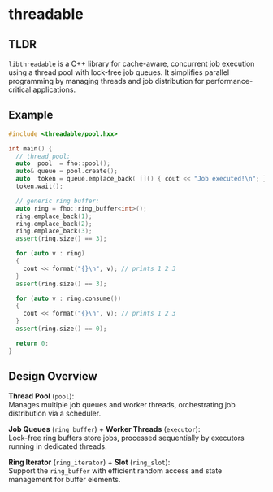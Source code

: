 # threadable

## TLDR
`libthreadable` is a C++ library for cache-aware, concurrent job execution
using a thread pool with lock-free job queues. It simplifies parallel programming
by managing threads and job distribution for performance-critical applications.

## Example
```cpp
#include <threadable/pool.hxx>

int main() {
  // thread pool:
  auto  pool  = fho::pool();
  auto& queue = pool.create();
  auto  token = queue.emplace_back( []() { cout << "Job executed!\n"; });
  token.wait();

  // generic ring buffer:
  auto ring = fho::ring_buffer<int>();
  ring.emplace_back(1);
  ring.emplace_back(2);
  ring.emplace_back(3);
  assert(ring.size() == 3);

  for (auto v : ring)
  {
    cout << format("{}\n", v); // prints 1 2 3
  }
  assert(ring.size() == 3);

  for (auto v : ring.consume())
  {
    cout << format("{}\n", v); // prints 1 2 3
  }
  assert(ring.size() == 0);

  return 0;
}
```

## Design Overview

**Thread Pool** (`pool`):  
Manages multiple job queues and worker threads, orchestrating
job distribution via a scheduler.

**Job Queues** (`ring_buffer`) + **Worker Threads** (`executor`):  
Lock-free ring buffers store jobs, processed sequentially by
executors running in dedicated threads.

**Ring Iterator** (`ring_iterator`) + **Slot** (`ring_slot`):  
Support the `ring_buffer` with efficient random access and state
management for buffer elements.
